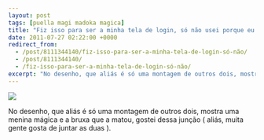 ```yaml
---
layout: post
tags: [puella magi madoka magica]
title: "Fiz isso para ser a minha tela de login, só não usei porque eu acabaria viciando mais ainda em Madoka."
date: 2011-07-27 02:22:00 +0000
redirect_from:
  - /post/8111344140/fiz-isso-para-ser-a-minha-tela-de-login-só-não/
  - /post/8111344140/
  - /fiz-isso-para-ser-a-minha-tela-de-login-só-não/
excerpt: "No desenho, que aliás é só uma montagem de outros dois, mostra uma menina mágica e a bruxa que a matou, gostei dessa junção ( aliás, muita gente gosta de juntar as duas )."
---
```


![](https://41.media.tumblr.com/tumblr_loyzwoAfmS1qma17bo1_1280.jpg)

No desenho, que aliás é só uma montagem de outros dois, mostra uma
menina mágica e a bruxa que a matou, gostei dessa junção ( aliás, muita
gente gosta de juntar as duas ).

